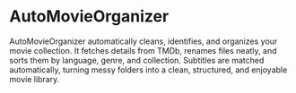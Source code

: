 # AutoMovieOrganizer
AutoMovieOrganizer automatically cleans, identifies, and organizes your movie collection. It fetches details from TMDb, renames files neatly, and sorts them by language, genre, and collection. Subtitles are matched automatically, turning messy folders into a clean, structured, and enjoyable movie library.
